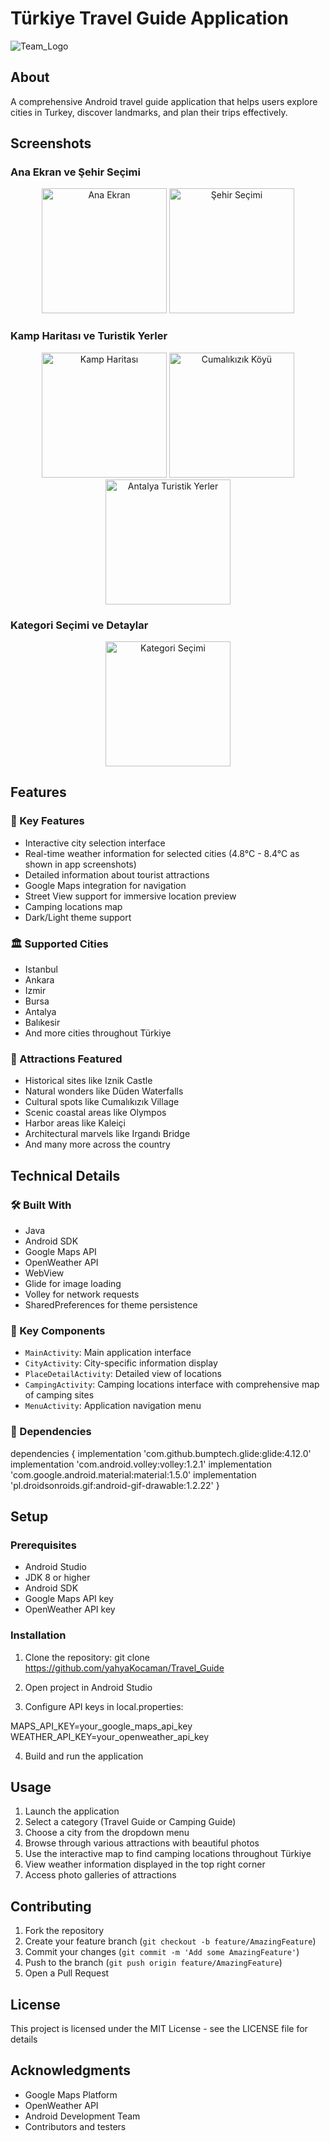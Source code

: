 # Türkiye Travel Guide Application
![Team_Logo](https://github.com/yahyaKocaman/Travel_Guide/blob/master/logo.jpg)

## About
A comprehensive Android travel guide application that helps users explore cities in Turkey, discover landmarks, and plan their trips effectively.

## Screenshots

### Ana Ekran ve Şehir Seçimi
<p align="center">
  <img src="screenshots/main_screen.png" width="200" alt="Ana Ekran">
  <img src="screenshots/city_selection.png" width="200" alt="Şehir Seçimi">
</p>

### Kamp Haritası ve Turistik Yerler
<p align="center">
  <img src="screenshots/camping_map.jpg" width="200" alt="Kamp Haritası">
  <img src="screenshots/attractions_cumalikizik.png" width="200" alt="Cumalıkızık Köyü">
  <img src="screenshots/attractions_antalya.png" width="200" alt="Antalya Turistik Yerler">
</p>

### Kategori Seçimi ve Detaylar
<p align="center">
  <img src="screenshots/category_selection.png" width="200" alt="Kategori Seçimi">
</p>

## Features
### 🌟 Key Features
- Interactive city selection interface
- Real-time weather information for selected cities (4.8°C - 8.4°C as shown in app screenshots)
- Detailed information about tourist attractions
- Google Maps integration for navigation
- Street View support for immersive location preview
- Camping locations map
- Dark/Light theme support

### 🏛️ Supported Cities
- Istanbul
- Ankara
- Izmir
- Bursa
- Antalya
- Balıkesir
- And more cities throughout Türkiye

### 📍 Attractions Featured
- Historical sites like Iznik Castle
- Natural wonders like Düden Waterfalls
- Cultural spots like Cumalıkızık Village
- Scenic coastal areas like Olympos
- Harbor areas like Kaleiçi
- Architectural marvels like Irgandı Bridge
- And many more across the country

## Technical Details
### 🛠️ Built With
- Java
- Android SDK
- Google Maps API
- OpenWeather API
- WebView
- Glide for image loading
- Volley for network requests
- SharedPreferences for theme persistence

### 📱 Key Components
- `MainActivity`: Main application interface
- `CityActivity`: City-specific information display
- `PlaceDetailActivity`: Detailed view of locations
- `CampingActivity`: Camping locations interface with comprehensive map of camping sites
- `MenuActivity`: Application navigation menu

### 🔧 Dependencies
dependencies {
implementation 'com.github.bumptech.glide:glide:4.12.0'
implementation 'com.android.volley:volley:1.2.1'
implementation 'com.google.android.material:material:1.5.0'
implementation 'pl.droidsonroids.gif:android-gif-drawable:1.2.22'
}

## Setup
### Prerequisites
- Android Studio
- JDK 8 or higher
- Android SDK
- Google Maps API key
- OpenWeather API key

### Installation
1. Clone the repository:
git clone https://github.com/yahyaKocaman/Travel_Guide

2. Open project in Android Studio
3. Configure API keys in local.properties:

MAPS_API_KEY=your_google_maps_api_key
WEATHER_API_KEY=your_openweather_api_key

4. Build and run the application

## Usage
1. Launch the application
2. Select a category (Travel Guide or Camping Guide)
3. Choose a city from the dropdown menu
4. Browse through various attractions with beautiful photos
5. Use the interactive map to find camping locations throughout Türkiye
6. View weather information displayed in the top right corner
7. Access photo galleries of attractions

## Contributing
1. Fork the repository
2. Create your feature branch (`git checkout -b feature/AmazingFeature`)
3. Commit your changes (`git commit -m 'Add some AmazingFeature'`)
4. Push to the branch (`git push origin feature/AmazingFeature`)
5. Open a Pull Request

## License
This project is licensed under the MIT License - see the LICENSE file for details

## Acknowledgments
- Google Maps Platform
- OpenWeather API
- Android Development Team
- Contributors and testers





